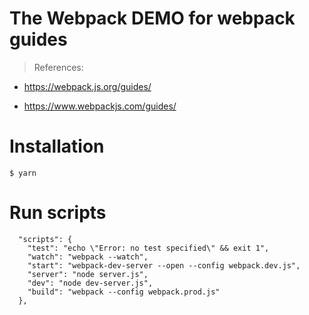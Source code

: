 # The Webpack DEMO for webpack guides

> References: 
- https://webpack.js.org/guides/

- https://www.webpackjs.com/guides/

# Installation

```
$ yarn
```

# Run scripts
```
  "scripts": {
    "test": "echo \"Error: no test specified\" && exit 1",
    "watch": "webpack --watch",
    "start": "webpack-dev-server --open --config webpack.dev.js",
    "server": "node server.js",
    "dev": "node dev-server.js",
    "build": "webpack --config webpack.prod.js"
  },
```
